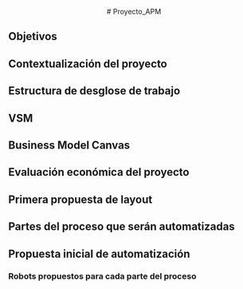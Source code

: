 <p><center> # Proyecto_APM </center></p>

## Objetivos

## Contextualización del proyecto

## Estructura de desglose de trabajo

## VSM

## Business Model Canvas

## Evaluación económica del proyecto

## Primera propuesta de layout

## Partes del proceso que serán automatizadas

## Propuesta inicial de automatización

### Robots propuestos para cada parte del proceso
